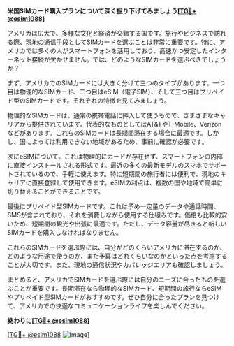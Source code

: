 **米国SIMカード購入プランについて深く掘り下げてみましょう[[TG💪+ @esim1088](https://t.me/s/esim1088)]**

アメリカは広大で、多様な文化と経済が交錯する国です。旅行やビジネスで訪れる際、現地の通信手段としてSIMカードを選ぶことは非常に重要です。特に、アメリカでは多くの人がスマートフォンを活用しており、高速かつ安定したインターネット接続が欠かせません。では、どのようなSIMカードを選ぶべきでしょうか？

まず、アメリカでのSIMカードには大きく分けて三つのタイプがあります。一つ目は物理的なSIMカード、二つ目はeSIM（電子SIM）、そして三つ目はプリペイド型のSIMカードです。それぞれの特徴を見てみましょう。

物理的なSIMカードは、通常の携帯電話に挿入して使うもので、さまざまなキャリアから提供されています。代表的なものとしてはAT&TやT-Mobile、Verizonなどがあります。これらのSIMカードは長期間滞在する場合に最適です。しかし、国によっては利用できない地域があるため、事前に確認が必要です。

次にeSIMについて。これは物理的にカードが存在せず、スマートフォンの内部に直接インストールされる形式です。最近の多くの最新モデルのスマホでサポートされているので、手軽に使えます。特に短期間の旅行者には便利で、現地のキャリアに直接登録して使用できます。eSIMの利点は、複数の国や地域で簡単に切り替えることができることです。

最後にプリペイド型SIMカードです。これは予め一定量のデータや通話時間、SMSが含まれており、それを消費しながら使用する仕組みです。価格も比較的安いため、短期間の観光や出張に最適です。ただし、データ容量が尽きると新しいSIMカードを購入しなければなりません。

これらのSIMカードを選ぶ際には、自分がどのくらいアメリカに滞在するのか、どのような用途で使うのか、また予算はどれくらいなのかといった点を考慮することが大切です。また、現地の通信状況やカバレッジエリアも確認しましょう。

まとめると、アメリカでSIMカードを選ぶ際には自分のニーズに合ったものを選ぶことが重要です。長期滞在なら物理的なSIMカード、短期間の旅行ならeSIMやプリペイド型SIMカードがおすすめです。ぜひ自分に合ったプランを見つけて、アメリカでの快適なコミュニケーションライフを楽しんでください。

**終わりに[[TG💪+ @esim1088](https://t.me/s/esim1088)]**

[[TG💪+ @esim1088](https://t.me/s/esim1088) ![Image](https://i.postimg.cc/Y0z9fWf4/image.png)]